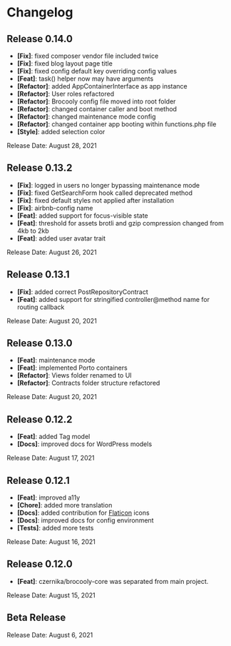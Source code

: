 # Changelog

## Release 0.14.0

* **[Fix]**: fixed composer vendor file included twice
* **[Fix]**: fixed blog layout page title
* **[Fix]**: fixed config default key overriding config values
* **[Feat]**: task() helper now may have arguments
* **[Refactor]**: added AppContainerInterface as app instance
* **[Refactor]**: User roles refactored
* **[Refactor]**: Brocooly config file moved into root folder
* **[Refactor]**: changed container caller and boot method
* **[Refactor]**: changed maintenance mode config
* **[Refactor]**: changed container app booting within functions.php file
* **[Style]**: added selection color

Release Date: August 28, 2021

## Release 0.13.2

* **[Fix]**: logged in users no longer bypassing maintenance mode
* **[Fix]**: fixed GetSearchForm hook called deprecated method
* **[Fix]**: fixed default styles not applied after installation
* **[Fix]**: airbnb-config name
* **[Feat]**: added support for focus-visible state
* **[Feat]**: threshold for assets brotli and gzip compression changed from 4kb to 2kb
* **[Feat]**: added user avatar trait

Release Date: August 26, 2021

## Release 0.13.1

* **[Fix]**: added correct PostRepositoryContract
* **[Feat]**: added support for stringified controller@method name for routing callback

Release Date: August 20, 2021

## Release 0.13.0

* **[Feat]**: maintenance mode
* **[Feat]**: implemented Porto containers
* **[Refactor]**: Views folder renamed to UI
* **[Refactor]**: Contracts folder structure refactored

Release Date: August 20, 2021

## Release 0.12.2

* **[Feat]**: added Tag model
* **[Docs]**: improved docs for WordPress models

Release Date: August 17, 2021

## Release 0.12.1

* **[Feat]**: improved a11y
* **[Chore]**: added more translation
* **[Docs]**: added contribution for [Flaticon](https://www.flaticon.com/) icons
* **[Docs]**: improved docs for config environment
* **[Tests]**: added more tests

Release Date: August 16, 2021

## Release 0.12.0

* **[Feat]**: czernika/brocooly-core was separated from main project.

Release Date: August 15, 2021

## Beta Release

Release Date: August 6, 2021
